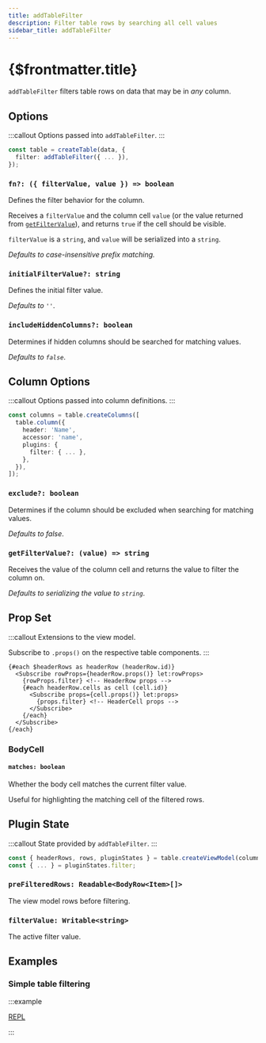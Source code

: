 ```yaml
---
title: addTableFilter
description: Filter table rows by searching all cell values
sidebar_title: addTableFilter
---
```


<script>
  import { useHljs } from '$lib/utils/useHljs';
  useHljs('ts');
</script>

# {$frontmatter.title}

`addTableFilter` filters table rows on data that may be in _any_ column.

## Options

:::callout
Options passed into `addTableFilter`.
:::

```ts {3}
const table = createTable(data, {
  filter: addTableFilter({ ... }),
});
```

### `fn?: ({ filterValue, value }) => boolean`

Defines the filter behavior for the column.

Receives a `filterValue` and the column cell `value` (or the value returned from [`getFilterValue`](#getfiltervalue-value-string)), and returns `true` if the cell should be visible.

`filterValue` is a `string`, and `value` will be serialized into a `string`.

_Defaults to case-insensitive prefix matching._

### `initialFilterValue?: string`

Defines the initial filter value.

_Defaults to `''`_.

### `includeHiddenColumns?: boolean`

Determines if hidden columns should be searched for matching values.

_Defaults to `false`_.

## Column Options

:::callout
Options passed into column definitions.
:::

```ts {7}
const columns = table.createColumns([
  table.column({
    header: 'Name',
    accessor: 'name',
    plugins: {
      filter: { ... },
    },
  }),
]);
```

### `exclude?: boolean`

Determines if the column should be excluded when searching for matching values.

_Defaults to false_.

### `getFilterValue?: (value) => string`

Receives the value of the column cell and returns the value to filter the column on.

_Defaults to serializing the value to `string`_.

## Prop Set

:::callout
Extensions to the view model.

Subscribe to `.props()` on the respective table components.
:::

```svelte
{#each $headerRows as headerRow (headerRow.id)}
  <Subscribe rowProps={headerRow.props()} let:rowProps>
    {rowProps.filter} <!-- HeaderRow props -->
    {#each headerRow.cells as cell (cell.id)}
      <Subscribe props={cell.props()} let:props>
        {props.filter} <!-- HeaderCell props -->
      </Subscribe>
    {/each}
  </Subscribe>
{/each}
```

### BodyCell

#### `matches: boolean`

Whether the body cell matches the current filter value.

Useful for highlighting the matching cell of the filtered rows.

## Plugin State

:::callout
State provided by `addTableFilter`.
:::

```ts {3}
const { headerRows, rows, pluginStates } = table.createViewModel(columns);
const { ... } = pluginStates.filter;
```

### `preFilteredRows: Readable<BodyRow<Item>[]>`

The view model rows before filtering.

### `filterValue: Writable<string>`

The active filter value.

## Examples

### Simple table filtering

:::example

[REPL](https://svelte.dev/repl/b14e9a90ad6c40ab85b18c9421820487?version=3.48.0)

<script>
  import SimpleTableFilteringDemo from './SimpleTableFilteringDemo.svelte';
</script>
<SimpleTableFilteringDemo />
:::
